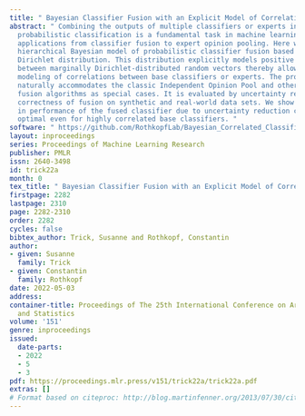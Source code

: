 ```yaml
---
title: " Bayesian Classifier Fusion with an Explicit Model of Correlation "
abstract: " Combining the outputs of multiple classifiers or experts into a single
  probabilistic classification is a fundamental task in machine learning with broad
  applications from classifier fusion to expert opinion pooling. Here we present a
  hierarchical Bayesian model of probabilistic classifier fusion based on a new correlated
  Dirichlet distribution. This distribution explicitly models positive correlations
  between marginally Dirichlet-distributed random vectors thereby allowing explicit
  modeling of correlations between base classifiers or experts. The proposed model
  naturally accommodates the classic Independent Opinion Pool and other independent
  fusion algorithms as special cases. It is evaluated by uncertainty reduction and
  correctness of fusion on synthetic and real-world data sets. We show that a change
  in performance of the fused classifier due to uncertainty reduction can be Bayes
  optimal even for highly correlated base classifiers. "
software: " https://github.com/RothkopfLab/Bayesian_Correlated_Classifier_Fusion "
layout: inproceedings
series: Proceedings of Machine Learning Research
publisher: PMLR
issn: 2640-3498
id: trick22a
month: 0
tex_title: " Bayesian Classifier Fusion with an Explicit Model of Correlation "
firstpage: 2282
lastpage: 2310
page: 2282-2310
order: 2282
cycles: false
bibtex_author: Trick, Susanne and Rothkopf, Constantin
author:
- given: Susanne
  family: Trick
- given: Constantin
  family: Rothkopf
date: 2022-05-03
address:
container-title: Proceedings of The 25th International Conference on Artificial Intelligence
  and Statistics
volume: '151'
genre: inproceedings
issued:
  date-parts:
  - 2022
  - 5
  - 3
pdf: https://proceedings.mlr.press/v151/trick22a/trick22a.pdf
extras: []
# Format based on citeproc: http://blog.martinfenner.org/2013/07/30/citeproc-yaml-for-bibliographies/
---
```

